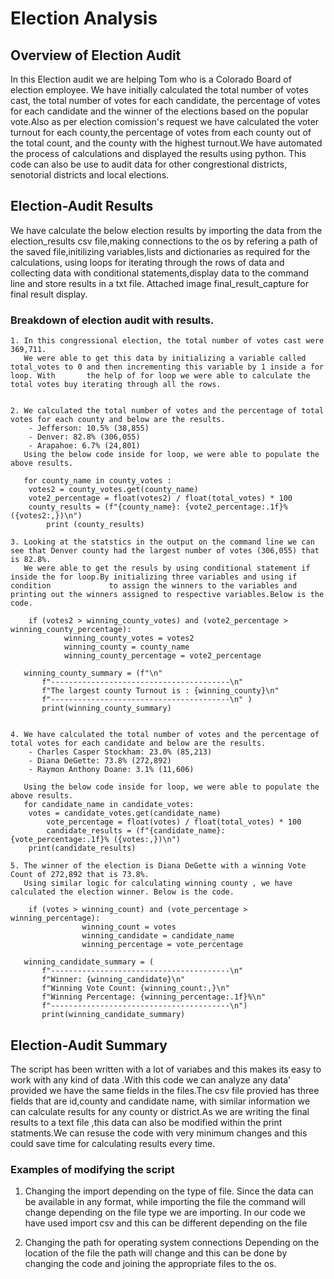 # Election Analysis 

## Overview of Election Audit

In this Election audit we are helping Tom who is a Colorado Board of election employee. 
We have initially calculated the total number of votes cast, the total number of votes for each candidate, the percentage of votes for each candidate and the winner of the elections based on the popular vote.Also as per election comission's request we have calculated the voter turnout for each county,the percentage of votes from each county out of the total count, and the county with the highest turnout.We have automated the process of calculations and displayed the results using python. This code can also be use to audit data for other congrestional districts, senotorial districts and local elections.

## Election-Audit Results 

We have calculate the below election results by importing the data from the election_results csv file,making connections to the os by refering a path of the saved file,initilizing variables,lists and dictionaries as required for the calculations, using loops for iterating through the rows of data and collecting data with conditional statements,display data to the command line and store results in a txt file.
Attached image final_result_capture for final result display.

### Breakdown of election audit with results.

	1. In this congressional election, the total number of votes cast were 369,711.
	   We were able to get this data by initializing a variable called total_votes to 0 and then incrementing this variable by 1 inside a for loop. With 	   the help of for loop we were able to calculate the total votes buy iterating through all the rows.


	2. We calculated the total number of votes and the percentage of total votes for each county and below are the results.
		- Jefferson: 10.5% (38,855)
		- Denver: 82.8% (306,055)
		- Arapahoe: 6.7% (24,801)
	   Using the below code inside for loop, we were able to populate the above results.

	   for county_name in county_votes :
	   	votes2 = county_votes.get(county_name)
		vote2_percentage = float(votes2) / float(total_votes) * 100
		county_results = (f"{county_name}: {vote2_percentage:.1f}% ({votes2:,})\n")
        	print (county_results)

	3. Looking at the statstics in the output on the command line we can see that Denver county had the largest number of votes (306,055) that is 82.8%.
	   We were able to get the resuls by using conditional statement if inside the for loop.By initializing three variables and using if condition 	   	   	   to assign the winners to the variables and printing out the winners assigned to respective variables.Below is the code.

	   	if (votes2 > winning_county_votes) and (vote2_percentage > winning_county_percentage):
           		winning_county_votes = votes2
           		winning_county = county_name
           		winning_county_percentage = vote2_percentage
	    
	   winning_county_summary = (f"\n"
           f"----------------------------------------\n" 
           f"The largest county Turnout is : {winning_county}\n"
           f"----------------------------------------\n" )
           print(winning_county_summary)


	4. We have calculated the total number of votes and the percentage of total votes for each candidate and below are the results.
		- Charles Casper Stockham: 23.0% (85,213)
		- Diana DeGette: 73.8% (272,892)
		- Raymon Anthony Doane: 3.1% (11,606)

	   Using the below code inside for loop, we were able to populate the above results.
	   for candidate_name in candidate_votes:
		votes = candidate_votes.get(candidate_name)
        	vote_percentage = float(votes) / float(total_votes) * 100
        	candidate_results = (f"{candidate_name}: {vote_percentage:.1f}% ({votes:,})\n")
		print(candidate_results)

	5. The winner of the election is Diana DeGette with a winning Vote Count of 272,892 that is 73.8%.
	   Using similar logic for calculating winning county , we have calculated the election winner. Below is the code.

	   	if (votes > winning_count) and (vote_percentage > winning_percentage):
            		winning_count = votes
            		winning_candidate = candidate_name
            		winning_percentage = vote_percentage 

	   winning_candidate_summary = (
           f"----------------------------------------\n"
           f"Winner: {winning_candidate}\n"
           f"Winning Vote Count: {winning_count:,}\n"
           f"Winning Percentage: {winning_percentage:.1f}%\n"
           f"----------------------------------------\n")
           print(winning_candidate_summary)

## Election-Audit Summary

The script has been written with a lot of variabes and this makes its easy to work with any kind of data .With this code we can analyze any data' provided we have the same fields in the files.The csv file provied has three fields that are id,county and candidate name, with similar information we can calculate  results for any county or district.As we are writing the final results to a text file ,this data can also be modified within the print statments.We can resuse the code with very minimum changes and this could save time for calculating results every time.

### Examples of modifying the script
1. Changing the import depending on the type of file. 
Since the data can be available in any format, while importing the file the command will change depending on the file type we are importing.
In our code we have used import csv and this can be different depending on the file

2. Changing the path for operating system connections
Depending on the location of the file the path will change and this can be done by changing the code and joining the appropriate files to the os.
		



																					




